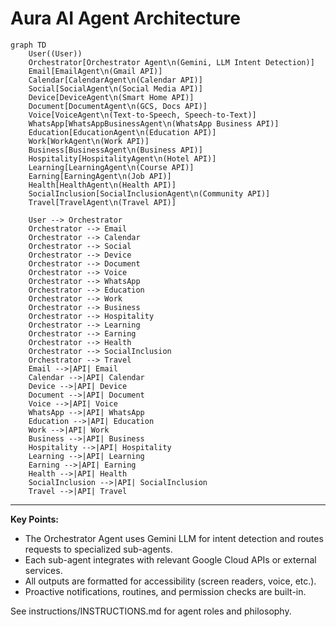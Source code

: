 # Aura AI Agent Architecture

```mermaid
graph TD
    User((User))
    Orchestrator[Orchestrator Agent\n(Gemini, LLM Intent Detection)]
    Email[EmailAgent\n(Gmail API)]
    Calendar[CalendarAgent\n(Calendar API)]
    Social[SocialAgent\n(Social Media API)]
    Device[DeviceAgent\n(Smart Home API)]
    Document[DocumentAgent\n(GCS, Docs API)]
    Voice[VoiceAgent\n(Text-to-Speech, Speech-to-Text)]
    WhatsApp[WhatsAppBusinessAgent\n(WhatsApp Business API)]
    Education[EducationAgent\n(Education API)]
    Work[WorkAgent\n(Work API)]
    Business[BusinessAgent\n(Business API)]
    Hospitality[HospitalityAgent\n(Hotel API)]
    Learning[LearningAgent\n(Course API)]
    Earning[EarningAgent\n(Job API)]
    Health[HealthAgent\n(Health API)]
    SocialInclusion[SocialInclusionAgent\n(Community API)]
    Travel[TravelAgent\n(Travel API)]

    User --> Orchestrator
    Orchestrator --> Email
    Orchestrator --> Calendar
    Orchestrator --> Social
    Orchestrator --> Device
    Orchestrator --> Document
    Orchestrator --> Voice
    Orchestrator --> WhatsApp
    Orchestrator --> Education
    Orchestrator --> Work
    Orchestrator --> Business
    Orchestrator --> Hospitality
    Orchestrator --> Learning
    Orchestrator --> Earning
    Orchestrator --> Health
    Orchestrator --> SocialInclusion
    Orchestrator --> Travel
    Email -->|API| Email
    Calendar -->|API| Calendar
    Device -->|API| Device
    Document -->|API| Document
    Voice -->|API| Voice
    WhatsApp -->|API| WhatsApp
    Education -->|API| Education
    Work -->|API| Work
    Business -->|API| Business
    Hospitality -->|API| Hospitality
    Learning -->|API| Learning
    Earning -->|API| Earning
    Health -->|API| Health
    SocialInclusion -->|API| SocialInclusion
    Travel -->|API| Travel
```

---

**Key Points:**
- The Orchestrator Agent uses Gemini LLM for intent detection and routes requests to specialized sub-agents.
- Each sub-agent integrates with relevant Google Cloud APIs or external services.
- All outputs are formatted for accessibility (screen readers, voice, etc.).
- Proactive notifications, routines, and permission checks are built-in.

See instructions/INSTRUCTIONS.md for agent roles and philosophy.
